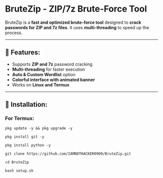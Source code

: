 # BruteZip - ZIP/7z Brute-Force Tool

BruteZip is a **fast and optimized brute-force tool** designed to **crack passwords for ZIP and 7z files**. It uses **multi-threading** to speed up the process.  

---

## **🚀 Features:**
- Supports **ZIP and 7z** password cracking  
- **Multi-threading** for faster execution  
- **Auto & Custom Wordlist** option  
- **Colorful interface with animated banner**  
- Works on **Linux and Termux**  

---

## **📌 Installation:**  
### **For Termux:**

`pkg update -y && pkg upgrade -y`

`pkg install git -y`

`pkg install python -y`

`git clone https://github.com/IAMNOTHACKER0909/BruteZip.git`

`cd BruteZip`

`bash setup.sh`
